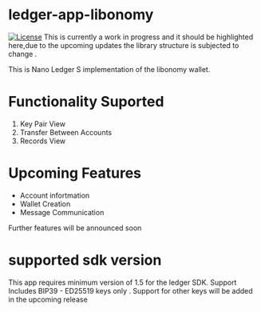 # ledger-app-libonomy
[![License](https://img.shields.io/badge/License-Apache%202.0-blue.svg)](https://opensource.org/licenses/Apache-2.0)
This is currently a work in progress and it should be highlighted here,due to the upcoming updates the library structure is subjected to change .

This is Nano Ledger S implementation of the libonomy wallet.

# Functionality Suported
1) Key Pair View
2) Transfer Between Accounts
3) Records View

# Upcoming Features
- Account infortmation
- Wallet Creation
- Message Communication

Further features will be announced soon 

# supported sdk version
This app requires minimum version of 1.5 for the ledger SDK.
Support Includes BIP39 - ED25519 keys only . 
Support for other keys will be added in the upcoming release
 

